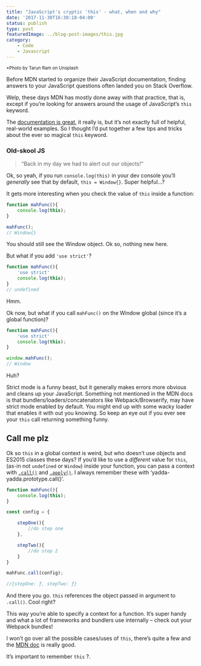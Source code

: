 ```yaml
---
title: "JavaScript's cryptic 'this' - what, when and why"
date: '2017-11-30T16:30:18-04:00'
status: publish
type: post
featuredImage: ../blog-post-images/this.jpg
category:
    - Code
    - Javascript
---
```

<small>\*Photo by Tarun Ram on Unsplash</small>

Before MDN started to organize their JavaScript documentation, finding answers to your JavaScript questions often landed you on Stack Overflow.

Welp, these days MDN has mostly done away with that practice, that is, except if you’re looking for answers around the usage of JavaScript’s `this` keyword.

The [documentation is great](https://developer.mozilla.org/en-US/docs/Web/JavaScript/Reference/Operators/this), it really is, but it’s not exactly full of helpful, real-world examples. So I thought I’d put together a few tips and tricks about the ever so magical `this` keyword.

### Old-skool JS

> “Back in my day we had to alert out our objects!”

Ok, so yeah, if you run `console.log(this)` in your dev console you’ll *generally* see that by default, `this = Window{}`. Super helpful…?

It gets more interesting when you check the value of `this` inside a function:

```javascript
function mahFunc(){
    console.log(this);
}

mahFunc();
// Window{}

```

You should still see the Window object. Ok so, nothing new here.

But what if you add `'use strict'`?

```javascript
function mahFunc(){
    'use strict'
    console.log(this);
}
// undefined

```

Hmm.

Ok now, but what if you call `mahFunc()` on the Window global (since it’s a global function)?

```javascript
function mahFunc(){
    'use strict'
    console.log(this);
}

window.mahFunc();
// Window

```

Huh?

Strict mode is a funny beast, but it generally makes errors more obvious and cleans up your JavaScript. Something not mentioned in the MDN docs is that bundlers/loaders/concatenators like Webpack/Browserify, may have strict mode enabled by default. You might end up with some wacky loader that enables it with out you knowing. So keep an eye out if you ever see your `this` call returning something funny.

Call me plz
-----------

Ok so `this` in a global context is weird, but who doesn’t use objects and ES2015 classes these days? If you’d like to use a *different* value for `this`, (as-in not `undefined` or `Window`) inside your function, you can pass a context with [`.call()`](https://developer.mozilla.org/en-US/docs/Web/JavaScript/Reference/Global_Objects/Function/call) and [`.apply()`](https://developer.mozilla.org/en-US/docs/Web/JavaScript/Reference/Global_Objects/Function/apply). I always remember these with ‘yadda-yadda.prototype.call()’.

```javascript
function mahFunc(){
    console.log(this);
}

const config = {

    stepOne(){
        //do step one
    },

    stepTwo(){
        //do step 2
    }
}

mahFunc.call(config);

//{stepOne: ƒ, stepTwo: ƒ}

```

And there you go. `this` references the object passed in argument to `.call()`. Cool right?

This way you’re able to specify a context for a function. It’s super handy and what a lot of frameworks and bundlers use internally – check out your Webpack bundles!

I won’t go over all the possible cases/uses of `this`, there’s quite a few and the [MDN doc](https://developer.mozilla.org/en-US/docs/Web/JavaScript/Reference/Operators/this) is really good.

It’s important to remember `this` ?.